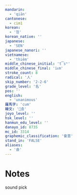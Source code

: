 ```yaml
---
mandarin:
  - 'qiān'
cantonese:
  - cim1
korean:
  - '첨'
korean_native: ''
japanese:
  - 'SEN'
japanese_nanori: ''
vietnamese:
  - 'thiêm'
middle_chinese_initial: 't͡sʰ'
middle_chinese_final: 'iᴇm'
stroke_count: 8
radical: '人'
skip_number: '2-2-6'
grade_level: '名'
pos: ''
english:
  - 'unanimous'
羅馬字: 'cum'
韓文: '춤'
joyo_level: ''
hsk_level: ''
hanmun_edu_level: ''
danayo_id: 8735
mc_id: 3314
graphemic_classification: '會意'
stand_in: 'FALSE'
aliases:
  - '僉'
---
```


# Notes
sound pick
